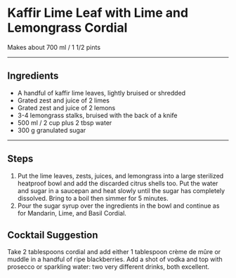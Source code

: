 # Kaffir Lime Leaf with Lime and Lemongrass Cordial

Makes about 700 ml / 1 1/2 pints

---

## Ingredients

* A handful of kaffir lime leaves, lightly bruised or shredded
* Grated zest and juice of 2 limes
* Grated zest and juice of 2 lemons
* 3-4 lemongrass stalks, bruised with the back of a knife
* 500 ml / 2 cup plus 2 tbsp water
* 300 g granulated sugar

---

## Steps

1.  Put the lime leaves, zests, juices, and lemongrass into a large sterilized heatproof bowl and add the discarded citrus shells too. Put the water and sugar in a saucepan and heat slowly until the sugar has completely dissolved. Bring to a boil then simmer for 5 minutes.
2.  Pour the sugar syrup over the ingredients in the bowl and continue as for Mandarin, Lime, and Basil Cordial.

## Cocktail Suggestion

Take 2 tablespoons cordial and add either 1 tablespoon crème de mûre or muddle in a handful of ripe blackberries. Add a shot of vodka and top with prosecco or sparkling water: two very different drinks, both excellent.
